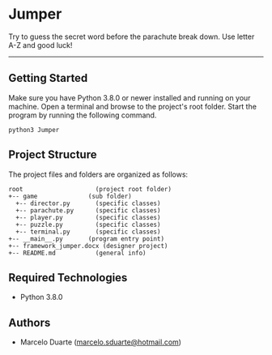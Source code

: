 # Jumper
Try to guess the secret word before the parachute break down. Use letter A-Z and good luck!

---
## Getting Started
Make sure you have Python 3.8.0 or newer installed and running on your machine. Open a terminal and browse to the project's root folder. Start the program by running the following command.
```
python3 Jumper 
```

## Project Structure
The project files and folders are organized as follows:
```
root                    (project root folder)
+-- game              (sub folder)
  +-- director.py       (specific classes)
  +-- parachute.py      (specific classes)
  +-- player.py         (specific classes)
  +-- puzzle.py         (specific classes)
  +-- terminal.py       (specific classes)
+-- __main__.py       (program entry point)
+-- framework_jumper.docx (designer project)
+-- README.md           (general info)
```

## Required Technologies
* Python 3.8.0

## Authors
* Marcelo Duarte (marcelo.sduarte@hotmail.com)
